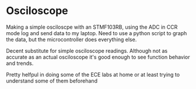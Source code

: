 # Osciloscope
Making a simple osciloscpe with an STMF103RB, using the ADC in CCR mode log and send data to my laptop. 
Need to use a python script to graph the data, but the microcontroller does everything else.

Decent substitute for simple osciloscope readings. Although not as accurate as an actual osciloscope it's good enough to see function behavior and trends.

Pretty helfpul in doing some of the ECE labs at home or at least trying to understand some of them beforehand


